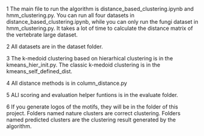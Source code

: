 1 The main file to run the algorithm is distance_based_clustering.ipynb and hmm_clustering.py. You can run all four datasets in distance_based_clustering.ipynb, while you can only run the fungi dataset in hmm_clustering.py. It takes a lot of time to calculate the distance matrix of the vertebrate large dataset.

2 All datasets are in the dataset folder.

3 The k-medoid clustering based on hierarhical clustering is in the kmeans_hier_init.py. The classic k-medoid clustering is in the kmeans_self_defined_dist.

4 All distance methods is in column_distance.py

5 ALl scoring and evaluation helper funtions is in the evaluate folder.

6 If you generate logos of the motifs, they will be in the folder of this project. Folders named nature clusters are correct clustering. Folders named predicted clusters are the clustering result generated by the algorithm.

